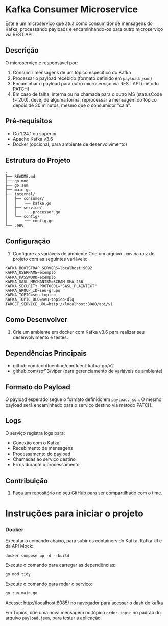 # Kafka Consumer Microservice

Este é um microserviço que atua como consumidor de mensagens do Kafka, processando payloads e encaminhando-os para outro microserviço via REST API.

## Descrição

O microserviço é responsável por:
1. Consumir mensagens de um tópico específico do Kafka
2. Processar o payload recebido (formato definido em `payload.json`)
3. Encaminhar o payload para outro microserviço via REST API (método PATCH)
4. Em caso de falha, interna ou na chamada para o outro MS (statusCode != 200), deve, de alguma forma, reprocessar a mensagem do tópico depois de 30 minutos,
mesmo que o consumidor "caia".

## Pré-requisitos

- Go 1.24.1 ou superior
- Apache Kafka v3.6
- Docker (opcional, para ambiente de desenvolvimento)

## Estrutura do Projeto

```
.
├── README.md
├── go.mod
├── go.sum
├── main.go
├── internal/
│   ├── consumer/
│   │   └── kafka.go
│   ├── service/
│   │   └── processor.go
│   └── config/
│       └── config.go
└── .env
```

## Configuração

1. Configure as variáveis de ambiente
Crie um arquivo `.env` na raiz do projeto com as seguintes variáveis:
```env
KAFKA_BOOTSTRAP_SERVERS=localhost:9092
KAFKA_USERNAME=exemplo
KAFKA_PASSWORD=exemplo
KAFKA_SASL_MECHANISM=SCRAM-SHA-256
KAFKA_SECURITY_PROTOCOL="SASL_PLAINTEXT"
KAFKA_GROUP_ID=seu-grupo
KAFKA_TOPIC=seu-topico
KAFKA_TOPIC_DLQ=seu-topico-dlq
TARGET_SERVICE_URL=http://localhost:8080/api/v1
```

## Como Desenvolver

1. Crie um ambiente em docker com Kafka v3.6 para realizar seu desenvolvimento e testes.

## Dependências Principais

- github.com/confluentinc/confluent-kafka-go/v2
- github.com/spf13/viper (para gerenciamento de variáveis de ambiente)

## Formato do Payload

O payload esperado segue o formato definido em `payload.json`. O mesmo payload será encaminhado para o serviço destino via método PATCH.

## Logs

O serviço registra logs para:
- Conexão com o Kafka
- Recebimento de mensagens
- Processamento do payload
- Chamadas ao serviço destino
- Erros durante o processamento

## Contribuição

1. Faça um repositório no seu GitHub para ser compartilhado com o time.

# Instruções para iniciar o projeto

### Docker
Executar o comando abaixo, para subir os containers do Kafka, Kafka UI e da API Mock:
```
docker compose up -d --build
```

Execute o comando para carregar as dependências:
```
go mod tidy
```


Execute o comando para rodar o serviço:
```
go run main.go
```

Acesse:
http://localhost:8085/ 
no navegador para acessar o dash do kafka

Em Topics, crie uma nova mensagem no tópico `order-topic` no padrão do arquivo `payload.json`, para testar a aplicação.


